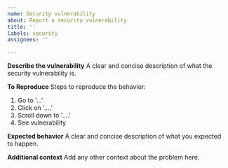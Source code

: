 ```yaml
---
name: Security vulnerability
about: Report a security vulnerability
title: ''
labels: security
assignees: ''

---
```


**Describe the vulnerability**
A clear and concise description of what the security vulnerability is.

**To Reproduce**
Steps to reproduce the behavior:
1. Go to '...'
2. Click on '....'
3. Scroll down to '....'
4. See vulnerability

**Expected behavior**
A clear and concise description of what you expected to happen.

**Additional context**
Add any other context about the problem here.